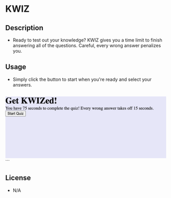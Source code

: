 # KWIZ

## Description

- Ready to test out your knowledge? KWIZ gives you a time limit to finish answering all of the questions. Careful, every wrong answer penalizes you. 

## Usage

- Simply click the button to start when you're ready and select your answers.
    ```md
![Photo of Homepage](assets/images/PageExample.png)
    ```
## License

- N/A